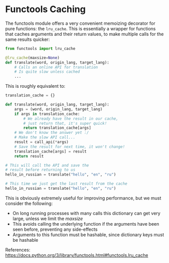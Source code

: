 # Functools Caching

The functools module offers a very convenient memoizing decorator for pure functions: the `lru_cache`. This is essentially a wrapper for functions that caches arguments and their return values, to make multiple calls for the same results quicker:
```python
from functools import lru_cache

@lru_cache(maxsize=None)
def translate(word, origin_lang, target_lang):
    # Calls an online API for translation
    # Is quite slow unless cached
    ...
```

This is roughly equivalent to:
```python
translation_cache = {}

def translate(word, origin_lang, target_lang):
    args = (word, origin_lang, target_lang)
    if args in translation_cache:
        # We already have the result in our cache,
        # just return that, it's super quick!
        return translation_cache[args]
    # We don't know the answer yet :/
    # Make the slow API call...
    result = call_api(*args)
    # Save the result for next time, it won't change!
    translation_cache[args] = result
    return result

# This will call the API and save the
# result before returning to us
hello_in_russian = translate("hello", "en", "ru")

# This time we just get the last result from the cache
hello_in_russian = translate("hello", "en", "ru")
```

This is obviously extremely useful for improving performance, but we must consider the following:
- On long running processes with many calls this dictionary can get very large, unless we limit the *maxsize*
- This avoids calling the underlying function if the arguments have been seen before, preventing any side-effects
- Arguments to this function must be hashable, since dictionary keys must be hashable

References:
https://docs.python.org/3/library/functools.html#functools.lru_cache
